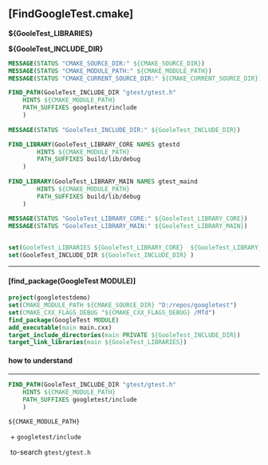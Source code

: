 ## [FindGoogleTest.cmake]

**${GooleTest_LIBRARIES}**  

**${GooleTest_INCLUDE_DIR}**  

```cmake
MESSAGE(STATUS "CMAKE_SOURCE_DIR:" ${CMAKE_SOURCE_DIR})
MESSAGE(STATUS "CMAKE_MODULE_PATH:" ${CMAKE_MODULE_PATH})
MESSAGE(STATUS "CMAKE_CURRENT_SOURCE_DIR:" ${CMAKE_CURRENT_SOURCE_DIR})

FIND_PATH(GooleTest_INCLUDE_DIR "gtest/gtest.h"
	HINTS ${CMAKE_MODULE_PATH}
	PATH_SUFFIXES googletest/include
	)
	
MESSAGE(STATUS "GooleTest_INCLUDE_DIR:" ${GooleTest_INCLUDE_DIR})

FIND_LIBRARY(GooleTest_LIBRARY_CORE NAMES gtestd 
		HINTS ${CMAKE_MODULE_PATH}
		PATH_SUFFIXES build/lib/debug
	)
	
FIND_LIBRARY(GooleTest_LIBRARY_MAIN NAMES gtest_maind 
		HINTS ${CMAKE_MODULE_PATH}
		PATH_SUFFIXES build/lib/debug
	)
	
MESSAGE(STATUS "GooleTest_LIBRARY_CORE:" ${GooleTest_LIBRARY_CORE})
MESSAGE(STATUS "GooleTest_LIBRARY_MAIN:" ${GooleTest_LIBRARY_MAIN})


set(GooleTest_LIBRARIES ${GooleTest_LIBRARY_CORE}  ${GooleTest_LIBRARY_MAIN})
set(GooleTest_INCLUDE_DIR ${GooleTest_INCLUDE_DIR} )

```





----------------

#### [find_package(GoogleTest MODULE)]

```cmake
project(googletestdemo)
set(CMAKE_MODULE_PATH ${CMAKE_SOURCE_DIR} "D:/repos/googletest")
set(CMAKE_CXX_FLAGS_DEBUG "${CMAKE_CXX_FLAGS_DEBUG} /MTd")
find_package(GoogleTest MODULE)
add_executable(main main.cxx)
target_include_directories(main PRIVATE ${GooleTest_INCLUDE_DIR})
target_link_libraries(main ${GooleTest_LIBRARIES})
```



#### how to understand

------------------------------

```cmake
FIND_PATH(GooleTest_INCLUDE_DIR "gtest/gtest.h"
	HINTS ${CMAKE_MODULE_PATH}
	PATH_SUFFIXES googletest/include
	)
```

`${CMAKE_MODULE_PATH}`   

​		+			`googletest/include `

​						to-search							`gtest/gtest.h`

